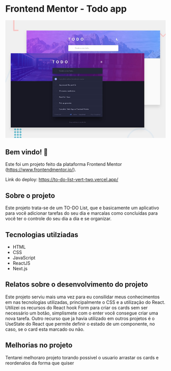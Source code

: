 # Frontend Mentor - Todo app

![Design preview for the Todo app coding challenge](./design/desktop-preview.jpg)

## Bem vindo! 👋

Este foi um projeto feito da plataforma Frontend Mentor (https://www.frontendmentor.io/).

Link do deploy: https://to-do-list-vert-two.vercel.app/

## Sobre o projeto

Este projeto trata-se de um TO-DO List, que e basicamente um aplicativo para você adicionar tarefas do seu dia e marcalas como concluidas para você ter o controle
do seu dia a dia e se organizar.

## Tecnologias utilziadas

- HTML
- CSS
- JavaScript
- ReactJS
- Next.js

## Relatos sobre o desenvolvimento do projeto

Este projeto serviu mais uma vez para eu consilidar meus conhecimentos em nas tecnologias utilizadas, principalmente o CSS e a utilização do React.
Utilizei os recursos do React hook Form para criar os cards sem ser necessário um botão, simplismete com o enter você consegue criar uma nova tarefa.
Outro recurso que ja havia utilizado em outros projetos é o UseState do React que permite definir o estado de um componente, no caso, se o card esta marcado ou não.

## Melhorias no projeto

Tentarei melhoraro projeto torando possivel o usuario arrastar os cards e reordenalos da forma que quiser
